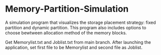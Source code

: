 # Memory-Partition-Simulation

A simulation program that visualizes the storage placement strategy: fixed partition and dynamic partition. This program also
includes options to choose bewtween allocation method of the memory blocks.

Get Memorylist.txt and Joblist.txt from main branch. After launching the application, set first file to be Memorylist and second file as Joblist.
